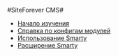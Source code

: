 #SiteForever CMS#

* [Начало изучения](start.md)
* [Справка по конфигам модулей](module_reference.md)
* [Использование Smarty](smarty.md)
* [Расширение Smarty](smarty_plugin.md)
